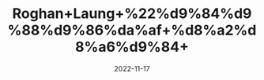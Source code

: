 ---
title: 'Roghan+Laung+%22%d9%84%d9%88%d9%86%da%af+%d8%a2%d8%a6%d9%84+'
date: '2022-11-17' 
metatag: '' 
inventory: '0' 
draft: false 
# meta description 
shortDescripton: 'Clove+oil+has+been+used+for+easing+digestive+upset%2c+relieving+pain%2c+and+helping+with+respiratory+conditions.'
description: 'Oil+%22+%d8%b1%d9%88%d8%ba%d9%86+%22+%d8%aa%db%8c%d9%84'
longdescription: ''
tags: ''
brand: ''
subCategory: ''
unit: '10 ml-Pk'
sellCount: '0'
featured: True
# product Price
price: '70.0'
# Product Short Description
shortDescription: 'Clove+oil+has+been+used+for+easing+digestive+upset%2c+relieving+pain%2c+and+helping+with+respiratory+conditions.'
productID: '228574DD-F53C-ED11-996A-005056B3A416'
type: 'products'
category: 'Oil+%22+%d8%b1%d9%88%d8%ba%d9%86+%22+%d8%aa%db%8c%d9%84' 
thumnailproduct: 'https://eraconnect.blob.core.windows.net/product-images/aminsaddiquidawakhana/f168da2e-9e70-4461-bace-810e80e678c9.webp' 
images:
  - image: 'https://eraconnect.blob.core.windows.net/product-images/aminsaddiquidawakhana/f168da2e-9e70-4461-bace-810e80e678c9.webp'  
Variants:
---